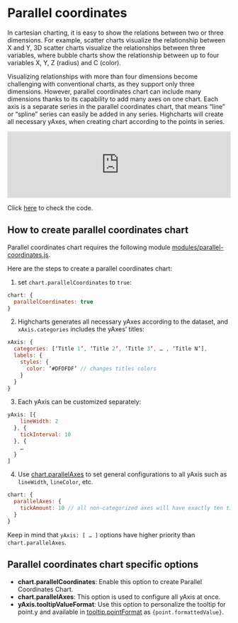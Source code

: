 Parallel coordinates
===

In cartesian charting, it is easy to show the relations between two or three dimensions. For example, scatter charts visualize the relationship between X and Y, 3D scatter charts visualize the relationships between three variables, where bubble charts show the relationship between up to four variables X, Y, Z (radius) and C (color).

Visualizing relationships with more than four dimensions become challenging with conventional charts, as they support only three dimensions. However, parallel coordinates chart can include many dimensions thanks to its capability to add many axes on one chart. Each axis is a separate series in the parallel coordinates chart, that means “line” or “spline” series can easily be added in any series. Highcharts will create all necessary yAxes, when creating chart according to the points in series.

<iframe style="width: 100%; border: none;" src=https://www.highcharts.com/samples/embed/highcharts/demo/parallel-coordinates allow="fullscreen"></iframe>

Click [here](https://jsfiddle.net/gh/get/library/pure/highcharts/highcharts/tree/master/samples/highcharts/demo/parallel-coordinates/) to check the code.

How to create parallel coordinates chart
----------------------------------------

Parallel coordinates chart requires the following module [modules/parallel-coordinates.js](https://code.highcharts.com/modules/parallel-coordinates.js).

Here are the steps to create a parallel coordinates chart:

1. set `chart.parallelCoordinates` to `true`:

```js
chart: {
  parallelCoordinates: true
}
```

2. Highcharts generates all necessary yAxes according to the dataset, and `xAxis.categories` includes the yAxes’ titles:

```js
xAxis: {
  categories: [‘Title 1’, ‘Title 2’, ‘Title 3’, … , ‘Title N’],
  labels: {
    styles: {
      color: ‘#DFDFDF’ // changes titles colors
    }
  }
}
```

3. Each yAxis can be customized separately:

```js  
yAxis: [{
    lineWidth: 2
  }, {
    tickInterval: 10
  }, { 
    … 
  }
]
```
    

4. Use [chart.parallelAxes](https://api.highcharts.com/highcharts/chart.parallelAxes) to set general configurations to all yAxis such as `lineWidth`, `lineColor`, etc.

    
```js  
chart: {
  parallelAxes: {
    tickAmount: 10 // all non-categorized axes will have exactly ten ticks
  }
}
```

Keep in mind that `yAxis: [ … ]` options have higher priority than `chart.parallelAxes`.

Parallel coordinates chart specific options
-------------------------------------------

*   **chart.parallelCoordinates**: Enable this option to create Parallel Coordinates Chart.
*   **chart.parallelAxes**: This option is used to configure all yAxis at once.
*   **yAxis.tooltipValueFormat**: Use this option to personalize the tooltip for point.y and available in [tooltip.pointFormat](https://api.highcharts.com/highcharts/tooltip.pointFormat) as `{point.formattedValue}`.
